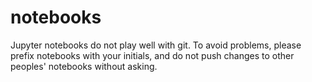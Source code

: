 # notebooks

Jupyter notebooks do not play well with git. To avoid problems, please prefix notebooks
with your initials, and do not push changes to other peoples' notebooks without
asking.
